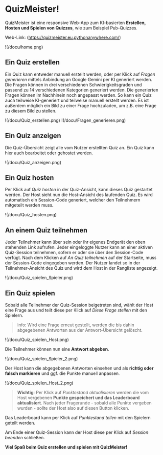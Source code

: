 # QuizMeister!

QuizMeister ist eine responsive Web-App zum KI-basierten **Erstellen, Hosten und Spielen von Quizzes**, wie zum Beispiel Pub-Quizzes.

Web-Link: (https://quizmeister.eu.pythonanywhere.com/)

!(/docu/home.png)

## Ein Quiz erstellen

Ein Quiz kann entweder manuell erstellt werden, oder per Klick auf _Fragen generieren_ mittels Anbindung an Google Gemini per KI generiert werden. Die Fragen können in drei verschiedenen Schwierigkeitsgraden und passend zu 14 verschiedenen Kategorien generiert werden. Die generierten Fragen können im Nachhinein noch angepasst werden. So kann ein Quiz auch teilweise KI-generiert und teilweise manuell erstellt werden. Es ist außerdem möglich ein Bild zu einer Frage hochzuladen, um z.B. eine Frage zu diesem Bild zu stellen.

!(/docu/Quiz_erstellen.png)
!(/docu/Fragen_generieren.png)

## Ein Quiz anzeigen

Die Quiz-Übersicht zeigt alle vom Nutzer erstellten Quiz an. Ein Quiz kann hier auch bearbeitet oder gehostet werden.

!(/docu/Quiz_anzeigen.png)

## Ein Quiz hosten

Per Klick auf _Quiz hosten_ in der Quiz-Ansicht, kann dieses Quiz gestartet werden. Der Host sieht nun die Host-Ansicht des laufenden Quiz. Es wird automatisch ein Session-Code generiert, welcher den Teilnehmern mitgeteilt werden muss.

!(/docu/Quiz_hosten.png)

## An einem Quiz teilnehmen

Jeder Teilnehmer kann über sein oder ihr eigenes Endgerät den oben stehenden Link aufrufen. Jeder eingeloggte Nutzer kann an einer aktiven Quiz-Session teilnehmen, sofern er oder sie über den Session-Code verfügt. Nach dem Klicken auf _An Quiz teilnehmen_ auf der Startseite, muss der Session-Code eingegeben werden. Der Nutzer landet so in der Teilnehmer-Ansicht des Quiz und wird dem Host in der Rangliste angezeigt.

!(/docu/Quiz_spielen_Spieler.png)

## Ein Quiz spielen

Sobald alle Teilnehmer der Quiz-Session beigetreten sind, wählt der Host eine Frage aus und teilt diese per Klick auf _Diese Frage stellen_ mit den Spielern.

> Info: Wird eine Frage erneut gestellt, werden die bis dahin abgegebenen Antworten aus der Antwort-Übersicht gelöscht.

!(/docu/Quiz_spielen_Host.png)

Die Teilnehmer können nun eine **Antwort abgeben**.

!(/docu/Quiz_spielen_Spieler_2.png)

Der Host kann die abgegebenen Antworten einsehen und als **richtig oder falsch markieren** und ggf. die Punkte manuell anpassen.

!(/docu/Quiz_spielen_Host_2.png)

> **Wichtig**: Per Klick auf _Punktestand aktualisieren_ werden die vom Host vergebenen **Punkte gespeichert und das Leaderboard aktualisiert**. Nach jeder Fragerunde - sobald alle Punkte vergeben wurden - sollte der Host also auf diesen Button klicken.

Das Leaderboard kann per Klick auf _Punktestand teilen_ mit den Spielern geteilt werden.

Am Ende einer Quiz-Session kann der Host diese per Klick auf _Session beenden_ schließen.

**Viel Spaß beim Quiz erstellen und spielen mit QuizMeister!**
